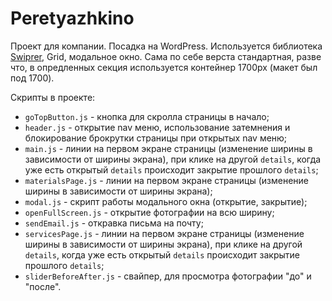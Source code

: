 # Peretyazhkino

Проект для компании. Посадка на WordPress. Используется библиотека [Swiprer](https://swiperjs.com/demos), Grid, модальное окно. Сама по себе верста стандартная, разве что, в опредленных секция используется контейнер 1700px (макет был под 1700). 

Скрипты в проекте:
* ```goTopButton.js``` - кнопка для скролла страницы в начало;
* ```header.js``` - открытие nav меню, использование затемнения и блокирование брокрутки страницы при открытых nav меню;
* ```main.js``` - линии на первом экране страницы (изменение ширины в зависимости от ширины экрана), при клике на другой ```details```, когда уже есть открытый ```details``` происходит закрытие прошлого ```details```;
* ```materialsPage.js``` - линии на первом экране страницы (изменение ширины в зависимости от ширины экрана);
* ```modal.js``` - скрипт работы модального окна (открытие, закрытие);
* ```openFullScreen.js``` - открытие фотографии на всю ширину;
* ```sendEmail.js``` - откравка письма на почту;
* ```servicesPage.js``` - линии на первом экране страницы (изменение ширины в зависимости от ширины экрана), при клике на другой ```details```, когда уже есть открытый ```details``` происходит закрытие прошлого ```details```;
* ```sliderBeforeAfter.js``` - свайпер, для просмотра фотографии "до" и "после".
